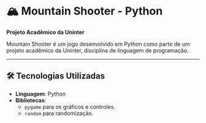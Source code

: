 # 🏔️ Mountain Shooter - Python 

**Projeto Acadêmico da Uninter**

Mountain Shooter é um jogo desenvolvido em Python como parte de um projeto acadêmico da Uninter, disciplina de linguagem de programação.

---
## 🛠️ Tecnologias Utilizadas

- **Linguagem**: Python
- **Bibliotecas**:
  - `pygame` para os gráficos e controles.
  - `random` para randomização.
